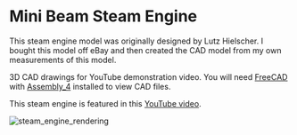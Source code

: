 # Mini Beam Steam Engine
This steam engine model was originally designed by Lutz Hielscher. I bought this model off eBay and then created the CAD model from my own measurements of this model.

3D CAD drawings for YouTube demonstration video.
You will need [FreeCAD](https://www.freecad.org/index.php) with [Assembly_4](https://wiki.freecad.org/Assembly4_Workbench) installed to view CAD files.

This steam engine is featured in this [YouTube video](https://www.youtube.com/@tproc).

![steam_engine_rendering](https://github.com/kenfilms/mini_beam_steam_engine/blob/main/steam_engine_overview.png?raw=true)

